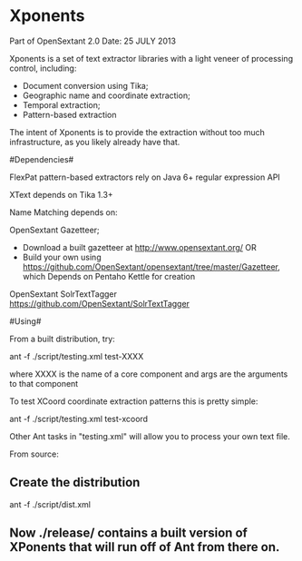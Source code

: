 Xponents
========

 Part of OpenSextant 2.0 
 Date: 25 JULY 2013

Xponents is a set of text extractor libraries with a light veneer of processing control, including: 

  * Document conversion using Tika;
  * Geographic name and coordinate extraction; 
  * Temporal extraction; 
  * Pattern-based extraction

The intent of Xponents is to provide the extraction without too much infrastructure, as you likely already have that.


#Dependencies#

FlexPat pattern-based extractors rely on Java 6+ regular expression API

XText depends on Tika 1.3+

Name Matching depends on: 

  OpenSextant Gazetteer; 
  * Download a built gazetteer at  http://www.opensextant.org/
  OR 
  * Build  your own using https://github.com/OpenSextant/opensextant/tree/master/Gazetteer, which Depends on Pentaho Kettle for creation 

  OpenSextant SolrTextTagger
  https://github.com/OpenSextant/SolrTextTagger


#Using#

From a built distribution, try:

  ant -f ./script/testing.xml  test-XXXX     <args>

where XXXX is the name of a core component and args are the arguments to that component


To test XCoord coordinate extraction patterns this is pretty simple:

  ant -f ./script/testing.xml  test-xcoord

Other Ant tasks in "testing.xml" will allow you to process your own text file.


From source:

  ## Create the distribution
  ant -f ./script/dist.xml  

  ## Now ./release/  contains a built version of XPonents that will run off of Ant from there on.

